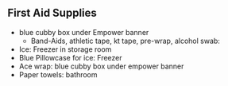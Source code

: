 ## First Aid Supplies

- blue cubby box under Empower banner
    - Band-Aids, athletic tape, kt tape, pre-wrap, alcohol swab: 
- Ice: Freezer in storage room
- Blue Pillowcase for ice: Freezer
- Ace wrap: blue cubby box under empower banner
- Paper towels: bathroom
